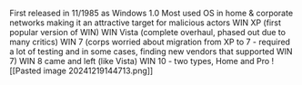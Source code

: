 First released in 11/1985 as Windows 1.0 
Most used OS in home & corporate networks making it an attractive target for malicious actors 
WIN XP (first popular version of WIN)
	WIN Vista (complete overhaul, phased out due to many critics)
	WIN 7 (corps worried about migration from XP to 7 - required a lot of testing and in some cases, finding new vendors that supported WIN 7) 
	WIN 8 came and left (like Vista)
	WIN 10 - two types, Home and Pro
![[Pasted image 20241219144713.png]]

